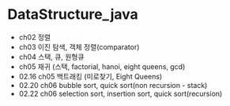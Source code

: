 # DataStructure_java
+ ch02 정렬
+ ch03 이진 탐색, 객체 정렬(comparator)
+ ch04 스택, 큐, 원형큐
+ ch05 재귀 (스택, factorial, hanoi, eight queens, gcd)
+ 02.16 ch05 백트래킹 (미로찾기, Eight Queens)
+ 02.20 ch06 bubble sort, quick sort(non recursion - stack)
+ 02.22 ch06 selection sort, insertion sort, quick sort(recursion)